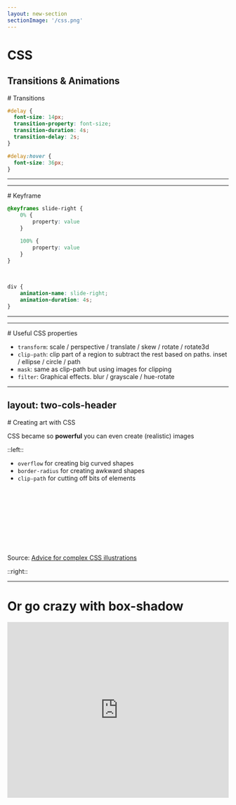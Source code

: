 ```yaml
---
layout: new-section
sectionImage: '/css.png'
---
```


# CSS
Transitions & Animations
---

<MarkerCss />
# Transitions

```css
#delay {
  font-size: 14px;
  transition-property: font-size;
  transition-duration: 4s;
  transition-delay: 2s;
}

#delay:hover {
  font-size: 36px;
}
```

---
---
<MarkerCss />
# Keyframe

```css
@keyframes slide-right {
    0% {
        property: value
    }

    100% {
        property: value
    }
}
```

<br />

```css
div {
    animation-name: slide-right;
    animation-duration: 4s;
}
```
---
---
<MarkerCss />
# Useful CSS properties

- `transform`: scale / perspective / translate / skew / rotate / rotate3d
- `clip-path`: clip part of a region to subtract the rest based on paths. inset / ellipse / circle / path
- `mask`: same as clip-path but using images for clipping
- `filter`: Graphical effects. blur / grayscale / hue-rotate

---
layout: two-cols-header
---

<MarkerCss />
# Creating art with CSS


CSS became so **powerful** you can even create (realistic) images

::left::

- `overflow` for creating big curved shapes
- `border-radius` for creating awkward shapes
- `clip-path` for cutting off bits of elements

<br /><br /><br /><br /><br /><br /><br /><br />

Source: [Advice for complex CSS illustrations](https://css-tricks.com/advice-for-complex-css-illustrations/)

::right::

<div class="ml-8">
    <Tweet id="1255207715137339396" scale="0.55" />
</div>

---

# Or go crazy with box-shadow
<MarkerCss />

<iframe height="400" style="width: 100%;" scrolling="no" title="One-Dollar Bill in CSS (single-element)" src="https://codepen.io/alvaromontoro/embed/xxwqVxa?default-tab=result" frameborder="no" loading="lazy" allowtransparency="true" allowfullscreen="true">
  See the Pen <a href="https://codepen.io/alvaromontoro/pen/xxwqVxa">
  One-Dollar Bill in CSS (single-element)</a> by Alvaro Montoro (<a href="https://codepen.io/alvaromontoro">@alvaromontoro</a>)
  on <a href="https://codepen.io">CodePen</a>.
</iframe>